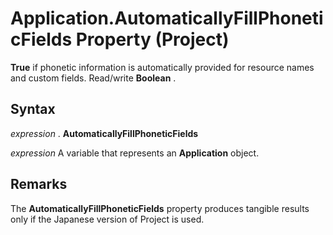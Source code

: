 
# Application.AutomaticallyFillPhoneticFields Property (Project)

 **True** if phonetic information is automatically provided for resource names and custom fields. Read/write **Boolean** .


## Syntax

 _expression_ . **AutomaticallyFillPhoneticFields**

 _expression_ A variable that represents an **Application** object.


## Remarks

The  **AutomaticallyFillPhoneticFields** property produces tangible results only if the Japanese version of Project is used.

